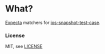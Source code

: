 What?
=====

[Expecta](https://github.com/specta/expecta) matchers for [ios-snapshot-test-case](https://github.com/facebook/ios-snapshot-test-case).

### License

MIT, see [LICENSE](LICENSE.md)

